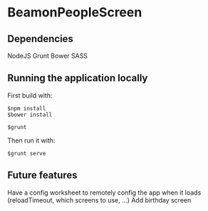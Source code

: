 BeamonPeopleScreen
==================

## Dependencies

NodeJS
Grunt
Bower
SASS

## Running the application locally

First build with:

    $npm install
    $bower install

    $grunt

Then run it with:

    $grunt serve



## Future features

Have a config worksheet to remotely config the app when it loads (reloadTimeout, which screens to use, ...)
Add birthday screen